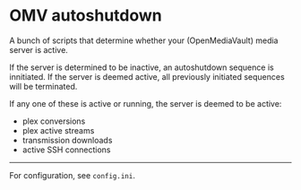 # OMV autoshutdown

A bunch of scripts that determine whether your (OpenMediaVault) media server is active.

If the server is determined to be inactive, an autoshutdown sequence is innitiated. If the server is deemed active, all previously initiated sequences will be terminated.

If any one of these is active or running, the server is deemed to be active:

* plex conversions
* plex active streams
* transmission downloads
* active SSH connections

---

For configuration, see `config.ini`.
